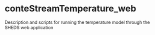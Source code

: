 conteStreamTemperature_web
==========================

Description and scripts for running the temperature model through the SHEDS web application
